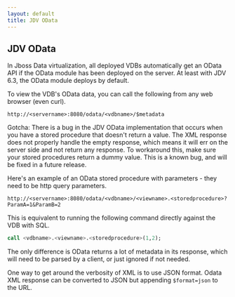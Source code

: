 ```yaml
---
layout: default
title: JDV OData
---
```


## JDV OData

In Jboss Data virtualization, all deployed VDBs automatically get an OData API if the OData module has been deployed on the server. At least with JDV 6.3, the OData module deploys by default.

To view the VDB's OData data, you can call the following from any web browser (even curl).  
~~~
http://<servername>:8080/odata/<vdbname>/$metadata
~~~
Gotcha: There is a bug in the JDV OData implementation that occurs when you have a stored procedure that doesn't return a value. The XML response does not properly handle the empty response, which means it will err on the server side and not return any response. To workaround this, make sure your stored procedures return a dummy value.  This is a known bug, and will be fixed in a future release.

Here's an example of an OData stored procedure with parameters - they need to be http query parameters.
~~~
http://<servername>:8080/odata/<vdbname>/<viewname>.<storedprocedure>?ParamA=1&ParamB=2
~~~

This is equivalent to running the following command directly against the VDB with SQL.
```sql
call <vdbname>.<viewname>.<storedprocedure>(1,2);
```
The only difference is OData returns a lot of metadata in its response, which will need to be parsed by a client, or just ignored if not needed.

One way to get around the verbosity of XML is to use JSON format. Odata XML response can be converted to JSON but appending `$format=json` to the URL.

